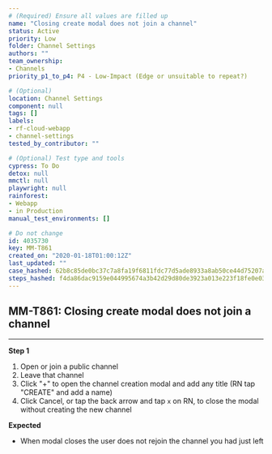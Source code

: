 ```yaml
---
# (Required) Ensure all values are filled up
name: "Closing create modal does not join a channel"
status: Active
priority: Low
folder: Channel Settings
authors: ""
team_ownership:
- Channels
priority_p1_to_p4: P4 - Low-Impact (Edge or unsuitable to repeat?)

# (Optional)
location: Channel Settings
component: null
tags: []
labels:
- rf-cloud-webapp
- channel-settings
tested_by_contributor: ""

# (Optional) Test type and tools
cypress: To Do
detox: null
mmctl: null
playwright: null
rainforest:
- Webapp
- in Production
manual_test_environments: []

# Do not change
id: 4035730
key: MM-T861
created_on: "2020-01-18T01:00:12Z"
last_updated: ""
case_hashed: 62b8c85de0bc37c7a8fa19f6811fdc77d5ade8933a8ab50ce44d75207acf61673113c8bc93404925648f6fc1005d35f8
steps_hashed: f4da86dac9159e044995674a3b42d29d80de3923a013e223f18fe0e039d2a818cccc516c95885b749d7faf06676f0189
---
```


<!-- (Auto-generated) Based on frontmatter's "key" and "name" -->

## MM-T861: Closing create modal does not join a channel

---

**Step 1**

1. Open or join a public channel
2. Leave that channel
3. Click "+" to open the channel creation modal and add any title (RN tap "CREATE" and add a name)
4. Click Cancel, or tap the back arrow and tap `x` on RN, to close the modal without creating the new channel

**Expected**

- When modal closes the user does not rejoin the channel you had just left
